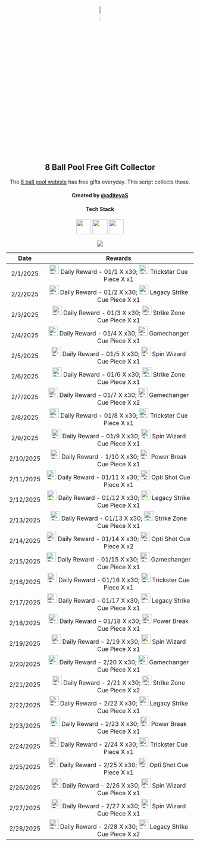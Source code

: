 <p align="center">
  <img src="https://github.com/aditeyaS/8bp-free-gift-collector/blob/main/8bplogo.png" height="10%" />
  <h2 align="center">8 Ball Pool Free Gift Collector</h3>
  <p align="center">The <a href="https://8ballpool.com/en/shop" target="_blank">8 ball pool webiste</a> has free gifts everyday. This script collects those.</p>
  <h4 align="center">Created by <a href="https://github.com/aditeyaS" target="_blank">@aditeyaS</a></h4>
  <div>
    <h4 align="center">Tech Stack</h4>
    <p align="center">
      <img height="40" width="40" src="https://cdn.simpleicons.org/javascript/F7DF1E" />
      <img height="40" width="40" src="https://cdn.simpleicons.org/puppeteer/40B5A4" />
      <img height="40" width="40" src="https://cdn.simpleicons.org/githubactions/2088FF" />
    </p>
  </div>
  <p align="center">
    <a href="https://github.com/aditeyaS/8bp-free-gift-collector/tree/main/archive" aria-label="View previous rewards">
        <img src="https://img.shields.io/badge/View_previous_rewards-8A2BE2?style=for-the-badge"/>
    </a>
  </p>
</p>

| Date | Rewards |
| :---: | :---: |
| 2/1/2025 | <img src="https://prod-hub-config.8ballpool.com/webshop_20250130_1633/USnWllb4w-KS4fPEiBXf9dXsUhGEu_cEuR5PKmHzQveA44iVLfBNVCW-sP077br4GttwgOzIkdVrgQ-yjQrANg~2u1G07bO-jxFq5aOYBDP256_sKAEouUCXJvyfJUncFI.png" height="25" alt="Daily Reward - 01/1"/> Daily Reward - 01/1 X x30; <img src="https://prod-hub-config.8ballpool.com/webshop_20250130_1633/32jsniAyJp8Koi0nFarCqcjJ-v6oYuYEOVFx9DXCYi5dv7VvjPsgr9KH5DqUw3FMCWpYi66hIABPEO7obsXx-w~syawBUG7v9ZD3_1GoYhQWWK3heuF82at1vhrtd87Dxs.png" height="25" alt="Trickster Cue Piece"/> Trickster Cue Piece X x1 |
| 2/2/2025 | <img src="https://prod-hub-config.8ballpool.com/webshop_20250130_1633/USnWllb4w-KS4fPEiBXf9dXsUhGEu_cEuR5PKmHzQveA44iVLfBNVCW-sP077br4GttwgOzIkdVrgQ-yjQrANg~2u1G07bO-jxFq5aOYBDP256_sKAEouUCXJvyfJUncFI.png" height="25" alt="Daily Reward - 01/2"/> Daily Reward - 01/2 X x30; <img src="https://prod-hub-config.8ballpool.com/webshop_20250130_1633/8PI4-d_WCdZfX89MjpTDzhvZExiSs82ceYsV3TPfPrBD7Zjbrai0rqGWpaBnBKerusaWXi6G3FBR3FHmaATb_Q~gK2G3yYltIZcfsuN4lhxXVq-ktHacK_yO3ac-N6McFA.png" height="25" alt="Legacy Strike Cue Piece"/> Legacy Strike Cue Piece X x1 |
| 2/3/2025 | <img src="https://prod-hub-config.8ballpool.com/webshop_20250130_1633/USnWllb4w-KS4fPEiBXf9dXsUhGEu_cEuR5PKmHzQveA44iVLfBNVCW-sP077br4GttwgOzIkdVrgQ-yjQrANg~2u1G07bO-jxFq5aOYBDP256_sKAEouUCXJvyfJUncFI.png" height="25" alt="Daily Reward - 01/3"/> Daily Reward - 01/3 X x30; <img src="https://prod-hub-config.8ballpool.com/webshop_20250130_1633/uew70LP1xb3fHZ8xtHSMRjEDW6rQ-cY3eRnnLRVJ5PBkhlO70MdgREScjjHMEG3N3FfsdgoJReO2lQIBmWkjLA~ENU5GRG4OIdHfBvOoxa5uTu2UabVzPAuR6xkk5SJypA.png" height="25" alt="Strike Zone Cue Piece"/> Strike Zone Cue Piece X x1 |
| 2/4/2025 | <img src="https://prod-hub-config.8ballpool.com/webshop_20250130_1633/USnWllb4w-KS4fPEiBXf9dXsUhGEu_cEuR5PKmHzQveA44iVLfBNVCW-sP077br4GttwgOzIkdVrgQ-yjQrANg~2u1G07bO-jxFq5aOYBDP256_sKAEouUCXJvyfJUncFI.png" height="25" alt="Daily Reward - 01/4"/> Daily Reward - 01/4 X x30; <img src="https://prod-hub-config.8ballpool.com/webshop_20250130_1633/gfAwKYBs_hqq_Su7FRAUAFxbgI5Gx0kdx__P8u2kewXDUik6XCodC8Wf_TOaHFrt_EbYIi5xt1AA2xwY8QCueQ~IiSrrgA2lgrL2fRsW62I5UYetQYmw-rdPum9EzVKL8g.png" height="25" alt="Gamechanger Cue Piece"/> Gamechanger Cue Piece X x1 |
| 2/5/2025 | <img src="https://prod-hub-config.8ballpool.com/webshop_20250130_1633/USnWllb4w-KS4fPEiBXf9dXsUhGEu_cEuR5PKmHzQveA44iVLfBNVCW-sP077br4GttwgOzIkdVrgQ-yjQrANg~2u1G07bO-jxFq5aOYBDP256_sKAEouUCXJvyfJUncFI.png" height="25" alt="Daily Reward - 01/5"/> Daily Reward - 01/5 X x30; <img src="https://prod-hub-config.8ballpool.com/webshop_20250130_1633/kRJ26qKDdiBr7BhDRql2WrGCjCeFmptmjEUzSV4nyT6IGfVzTv-8-r-Q-BRtkWB-VvofUc7CY9ifbsxldEok0Q~sNj_SHAvyngabQPPIdbDvVfHJL_RJMjZugE2GipYfyE.png" height="25" alt="Spin Wizard Cue Piece"/> Spin Wizard Cue Piece X x1 |
| 2/6/2025 | <img src="https://prod-hub-config.8ballpool.com/webshop_20250130_0921/USnWllb4w-KS4fPEiBXf9dXsUhGEu_cEuR5PKmHzQveA44iVLfBNVCW-sP077br4GttwgOzIkdVrgQ-yjQrANg~2u1G07bO-jxFq5aOYBDP256_sKAEouUCXJvyfJUncFI.png" height="25" alt="Daily Reward - 01/6"/> Daily Reward - 01/6 X x30; <img src="https://prod-hub-config.8ballpool.com/webshop_20250130_0921/uew70LP1xb3fHZ8xtHSMRjEDW6rQ-cY3eRnnLRVJ5PBkhlO70MdgREScjjHMEG3N3FfsdgoJReO2lQIBmWkjLA~ENU5GRG4OIdHfBvOoxa5uTu2UabVzPAuR6xkk5SJypA.png" height="25" alt="Strike Zone Cue Piece"/> Strike Zone Cue Piece X x1 |
| 2/7/2025 | <img src="https://prod-hub-config.8ballpool.com/webshop_20250130_0921/USnWllb4w-KS4fPEiBXf9dXsUhGEu_cEuR5PKmHzQveA44iVLfBNVCW-sP077br4GttwgOzIkdVrgQ-yjQrANg~2u1G07bO-jxFq5aOYBDP256_sKAEouUCXJvyfJUncFI.png" height="25" alt="Daily Reward - 01/7"/> Daily Reward - 01/7 X x30; <img src="https://prod-hub-config.8ballpool.com/webshop_20250130_0921/gfAwKYBs_hqq_Su7FRAUAFxbgI5Gx0kdx__P8u2kewXDUik6XCodC8Wf_TOaHFrt_EbYIi5xt1AA2xwY8QCueQ~IiSrrgA2lgrL2fRsW62I5UYetQYmw-rdPum9EzVKL8g.png" height="25" alt="Gamechanger Cue Piece"/> Gamechanger Cue Piece X x2 |
| 2/8/2025 | <img src="https://prod-hub-config.8ballpool.com/webshop_20250130_0921/USnWllb4w-KS4fPEiBXf9dXsUhGEu_cEuR5PKmHzQveA44iVLfBNVCW-sP077br4GttwgOzIkdVrgQ-yjQrANg~2u1G07bO-jxFq5aOYBDP256_sKAEouUCXJvyfJUncFI.png" height="25" alt="Daily Reward - 01/8"/> Daily Reward - 01/8 X x30; <img src="https://prod-hub-config.8ballpool.com/webshop_20250130_0921/32jsniAyJp8Koi0nFarCqcjJ-v6oYuYEOVFx9DXCYi5dv7VvjPsgr9KH5DqUw3FMCWpYi66hIABPEO7obsXx-w~syawBUG7v9ZD3_1GoYhQWWK3heuF82at1vhrtd87Dxs.png" height="25" alt="Trickster Cue Piece"/> Trickster Cue Piece X x1 |
| 2/9/2025 | <img src="https://prod-hub-config.8ballpool.com/webshop_20250130_0921/USnWllb4w-KS4fPEiBXf9dXsUhGEu_cEuR5PKmHzQveA44iVLfBNVCW-sP077br4GttwgOzIkdVrgQ-yjQrANg~2u1G07bO-jxFq5aOYBDP256_sKAEouUCXJvyfJUncFI.png" height="25" alt="Daily Reward - 01/9"/> Daily Reward - 01/9 X x30; <img src="https://prod-hub-config.8ballpool.com/webshop_20250130_0921/kRJ26qKDdiBr7BhDRql2WrGCjCeFmptmjEUzSV4nyT6IGfVzTv-8-r-Q-BRtkWB-VvofUc7CY9ifbsxldEok0Q~sNj_SHAvyngabQPPIdbDvVfHJL_RJMjZugE2GipYfyE.png" height="25" alt="Spin Wizard Cue Piece"/> Spin Wizard Cue Piece X x1 |
| 2/10/2025 | <img src="https://prod-hub-config.8ballpool.com/webshop_20250130_0921/USnWllb4w-KS4fPEiBXf9dXsUhGEu_cEuR5PKmHzQveA44iVLfBNVCW-sP077br4GttwgOzIkdVrgQ-yjQrANg~2u1G07bO-jxFq5aOYBDP256_sKAEouUCXJvyfJUncFI.png" height="25" alt="Daily Reward - 1/10"/> Daily Reward - 1/10 X x30; <img src="https://prod-hub-config.8ballpool.com/webshop_20250130_0921/mNnZWuEOnaxrZiFEn0apCZsaxydrm7_45_rCxX7ipZjrua-KLdMHlxKeu77TZwEAUZCsVA52ZIKsmXiDVeUwVQ~kx0MT45xRtcGPIPCqrnGTAezM0yQc5Ind0hQgvrI-xc.png" height="25" alt="Power Break Cue Piece"/> Power Break Cue Piece X x1 |
| 2/11/2025 | <img src="https://prod-hub-config.8ballpool.com/webshop_20250130_0921/USnWllb4w-KS4fPEiBXf9dXsUhGEu_cEuR5PKmHzQveA44iVLfBNVCW-sP077br4GttwgOzIkdVrgQ-yjQrANg~2u1G07bO-jxFq5aOYBDP256_sKAEouUCXJvyfJUncFI.png" height="25" alt="Daily Reward - 01/11"/> Daily Reward - 01/11 X x30; <img src="https://prod-hub-config.8ballpool.com/webshop_20250130_0921/Psx-E7uPYsPupGj0nxmL-ggEUzHn-7lsgkMAwlcVF4gwPZSN_a8mgloScb-GG-vdGTPe2BGN48s55voNCggOwg~AFzNC1iBF6kM5VF7z3TAuOb6gNgagPGTHZUH3ViCTlg.png" height="25" alt="Opti Shot Cue Piece"/> Opti Shot Cue Piece X x1 |
| 2/12/2025 | <img src="https://prod-hub-config.8ballpool.com/webshop_20250206_0925/USnWllb4w-KS4fPEiBXf9dXsUhGEu_cEuR5PKmHzQveA44iVLfBNVCW-sP077br4GttwgOzIkdVrgQ-yjQrANg~2u1G07bO-jxFq5aOYBDP256_sKAEouUCXJvyfJUncFI.png" height="25" alt="Daily Reward - 01/12"/> Daily Reward - 01/12 X x30; <img src="https://prod-hub-config.8ballpool.com/webshop_20250206_0925/8PI4-d_WCdZfX89MjpTDzhvZExiSs82ceYsV3TPfPrBD7Zjbrai0rqGWpaBnBKerusaWXi6G3FBR3FHmaATb_Q~gK2G3yYltIZcfsuN4lhxXVq-ktHacK_yO3ac-N6McFA.png" height="25" alt="Legacy Strike Cue Piece"/> Legacy Strike Cue Piece X x1 |
| 2/13/2025 | <img src="https://prod-hub-config.8ballpool.com/webshop_20250206_0925/USnWllb4w-KS4fPEiBXf9dXsUhGEu_cEuR5PKmHzQveA44iVLfBNVCW-sP077br4GttwgOzIkdVrgQ-yjQrANg~2u1G07bO-jxFq5aOYBDP256_sKAEouUCXJvyfJUncFI.png" height="25" alt="Daily Reward - 01/13"/> Daily Reward - 01/13 X x30; <img src="https://prod-hub-config.8ballpool.com/webshop_20250206_0925/uew70LP1xb3fHZ8xtHSMRjEDW6rQ-cY3eRnnLRVJ5PBkhlO70MdgREScjjHMEG3N3FfsdgoJReO2lQIBmWkjLA~ENU5GRG4OIdHfBvOoxa5uTu2UabVzPAuR6xkk5SJypA.png" height="25" alt="Strike Zone Cue Piece"/> Strike Zone Cue Piece X x1 |
| 2/14/2025 | <img src="https://prod-hub-config.8ballpool.com/webshop_20250206_0925/USnWllb4w-KS4fPEiBXf9dXsUhGEu_cEuR5PKmHzQveA44iVLfBNVCW-sP077br4GttwgOzIkdVrgQ-yjQrANg~2u1G07bO-jxFq5aOYBDP256_sKAEouUCXJvyfJUncFI.png" height="25" alt="Daily Reward - 01/14"/> Daily Reward - 01/14 X x30; <img src="https://prod-hub-config.8ballpool.com/webshop_20250206_0925/Psx-E7uPYsPupGj0nxmL-ggEUzHn-7lsgkMAwlcVF4gwPZSN_a8mgloScb-GG-vdGTPe2BGN48s55voNCggOwg~AFzNC1iBF6kM5VF7z3TAuOb6gNgagPGTHZUH3ViCTlg.png" height="25" alt="Opti Shot Cue Piece"/> Opti Shot Cue Piece X x2 |
| 2/15/2025 | <img src="https://prod-hub-config.8ballpool.com/webshop_20250206_0925/USnWllb4w-KS4fPEiBXf9dXsUhGEu_cEuR5PKmHzQveA44iVLfBNVCW-sP077br4GttwgOzIkdVrgQ-yjQrANg~2u1G07bO-jxFq5aOYBDP256_sKAEouUCXJvyfJUncFI.png" height="25" alt="Daily Reward - 01/15"/> Daily Reward - 01/15 X x30; <img src="https://prod-hub-config.8ballpool.com/webshop_20250206_0925/gfAwKYBs_hqq_Su7FRAUAFxbgI5Gx0kdx__P8u2kewXDUik6XCodC8Wf_TOaHFrt_EbYIi5xt1AA2xwY8QCueQ~IiSrrgA2lgrL2fRsW62I5UYetQYmw-rdPum9EzVKL8g.png" height="25" alt="Gamechanger Cue Piece"/> Gamechanger Cue Piece X x1 |
| 2/16/2025 | <img src="https://prod-hub-config.8ballpool.com/webshop_20250206_0925/USnWllb4w-KS4fPEiBXf9dXsUhGEu_cEuR5PKmHzQveA44iVLfBNVCW-sP077br4GttwgOzIkdVrgQ-yjQrANg~2u1G07bO-jxFq5aOYBDP256_sKAEouUCXJvyfJUncFI.png" height="25" alt="Daily Reward - 01/16"/> Daily Reward - 01/16 X x30; <img src="https://prod-hub-config.8ballpool.com/webshop_20250206_0925/32jsniAyJp8Koi0nFarCqcjJ-v6oYuYEOVFx9DXCYi5dv7VvjPsgr9KH5DqUw3FMCWpYi66hIABPEO7obsXx-w~syawBUG7v9ZD3_1GoYhQWWK3heuF82at1vhrtd87Dxs.png" height="25" alt="Trickster Cue Piece"/> Trickster Cue Piece X x1 |
| 2/17/2025 | <img src="https://prod-hub-config.8ballpool.com/webshop_20250206_0925/USnWllb4w-KS4fPEiBXf9dXsUhGEu_cEuR5PKmHzQveA44iVLfBNVCW-sP077br4GttwgOzIkdVrgQ-yjQrANg~2u1G07bO-jxFq5aOYBDP256_sKAEouUCXJvyfJUncFI.png" height="25" alt="Daily Reward - 01/17"/> Daily Reward - 01/17 X x30; <img src="https://prod-hub-config.8ballpool.com/webshop_20250206_0925/8PI4-d_WCdZfX89MjpTDzhvZExiSs82ceYsV3TPfPrBD7Zjbrai0rqGWpaBnBKerusaWXi6G3FBR3FHmaATb_Q~gK2G3yYltIZcfsuN4lhxXVq-ktHacK_yO3ac-N6McFA.png" height="25" alt="Legacy Strike Cue Piece"/> Legacy Strike Cue Piece X x1 |
| 2/18/2025 | <img src="https://prod-hub-config.8ballpool.com/webshop_20250206_0925/USnWllb4w-KS4fPEiBXf9dXsUhGEu_cEuR5PKmHzQveA44iVLfBNVCW-sP077br4GttwgOzIkdVrgQ-yjQrANg~2u1G07bO-jxFq5aOYBDP256_sKAEouUCXJvyfJUncFI.png" height="25" alt="Daily Reward - 01/18"/> Daily Reward - 01/18 X x30; <img src="https://prod-hub-config.8ballpool.com/webshop_20250206_0925/mNnZWuEOnaxrZiFEn0apCZsaxydrm7_45_rCxX7ipZjrua-KLdMHlxKeu77TZwEAUZCsVA52ZIKsmXiDVeUwVQ~kx0MT45xRtcGPIPCqrnGTAezM0yQc5Ind0hQgvrI-xc.png" height="25" alt="Power Break Cue Piece"/> Power Break Cue Piece X x1 |
| 2/19/2025 | <img src="https://prod-hub-config.8ballpool.com/webshop_20250213_0927/Owj9mnsmo6cy1UQ2e-DgycisJKLKcqp88q6Tyx-MxvTkFqvyeFXBa-gE-69ahWs1k8s3IPf2Jk9gOrVM0Jqmmg~Mu3GDinw46xGrS6D-LvpbQgBTqbETKcO1OZ69g8ivNs.png" height="25" alt="Daily Reward - 2/19"/> Daily Reward - 2/19 X x30; <img src="https://prod-hub-config.8ballpool.com/webshop_20250213_0927/kRJ26qKDdiBr7BhDRql2WrGCjCeFmptmjEUzSV4nyT6IGfVzTv-8-r-Q-BRtkWB-VvofUc7CY9ifbsxldEok0Q~sNj_SHAvyngabQPPIdbDvVfHJL_RJMjZugE2GipYfyE.png" height="25" alt="Spin Wizard Cue Piece"/> Spin Wizard Cue Piece X x1 |
| 2/20/2025 | <img src="https://prod-hub-config.8ballpool.com/webshop_20250213_0927/Owj9mnsmo6cy1UQ2e-DgycisJKLKcqp88q6Tyx-MxvTkFqvyeFXBa-gE-69ahWs1k8s3IPf2Jk9gOrVM0Jqmmg~Mu3GDinw46xGrS6D-LvpbQgBTqbETKcO1OZ69g8ivNs.png" height="25" alt="Daily Reward - 2/20"/> Daily Reward - 2/20 X x30; <img src="https://prod-hub-config.8ballpool.com/webshop_20250213_0927/gfAwKYBs_hqq_Su7FRAUAFxbgI5Gx0kdx__P8u2kewXDUik6XCodC8Wf_TOaHFrt_EbYIi5xt1AA2xwY8QCueQ~IiSrrgA2lgrL2fRsW62I5UYetQYmw-rdPum9EzVKL8g.png" height="25" alt="Gamechanger Cue Piece"/> Gamechanger Cue Piece X x1 |
| 2/21/2025 | <img src="https://prod-hub-config.8ballpool.com/webshop_20250213_0927/Owj9mnsmo6cy1UQ2e-DgycisJKLKcqp88q6Tyx-MxvTkFqvyeFXBa-gE-69ahWs1k8s3IPf2Jk9gOrVM0Jqmmg~Mu3GDinw46xGrS6D-LvpbQgBTqbETKcO1OZ69g8ivNs.png" height="25" alt="Daily Reward - 2/21"/> Daily Reward - 2/21 X x30; <img src="https://prod-hub-config.8ballpool.com/webshop_20250213_0927/uew70LP1xb3fHZ8xtHSMRjEDW6rQ-cY3eRnnLRVJ5PBkhlO70MdgREScjjHMEG3N3FfsdgoJReO2lQIBmWkjLA~ENU5GRG4OIdHfBvOoxa5uTu2UabVzPAuR6xkk5SJypA.png" height="25" alt="Strike Zone Cue Piece"/> Strike Zone Cue Piece X x2 |
| 2/22/2025 | <img src="https://prod-hub-config.8ballpool.com/webshop_20250213_0927/Owj9mnsmo6cy1UQ2e-DgycisJKLKcqp88q6Tyx-MxvTkFqvyeFXBa-gE-69ahWs1k8s3IPf2Jk9gOrVM0Jqmmg~Mu3GDinw46xGrS6D-LvpbQgBTqbETKcO1OZ69g8ivNs.png" height="25" alt="Daily Reward - 2/22"/> Daily Reward - 2/22 X x30; <img src="https://prod-hub-config.8ballpool.com/webshop_20250213_0927/8PI4-d_WCdZfX89MjpTDzhvZExiSs82ceYsV3TPfPrBD7Zjbrai0rqGWpaBnBKerusaWXi6G3FBR3FHmaATb_Q~gK2G3yYltIZcfsuN4lhxXVq-ktHacK_yO3ac-N6McFA.png" height="25" alt="Legacy Strike Cue Piece"/> Legacy Strike Cue Piece X x1 |
| 2/23/2025 | <img src="https://prod-hub-config.8ballpool.com/webshop_20250213_0927/Owj9mnsmo6cy1UQ2e-DgycisJKLKcqp88q6Tyx-MxvTkFqvyeFXBa-gE-69ahWs1k8s3IPf2Jk9gOrVM0Jqmmg~Mu3GDinw46xGrS6D-LvpbQgBTqbETKcO1OZ69g8ivNs.png" height="25" alt="Daily Reward - 2/23"/> Daily Reward - 2/23 X x30; <img src="https://prod-hub-config.8ballpool.com/webshop_20250213_0927/mNnZWuEOnaxrZiFEn0apCZsaxydrm7_45_rCxX7ipZjrua-KLdMHlxKeu77TZwEAUZCsVA52ZIKsmXiDVeUwVQ~kx0MT45xRtcGPIPCqrnGTAezM0yQc5Ind0hQgvrI-xc.png" height="25" alt="Power Break Cue Piece"/> Power Break Cue Piece X x1 |
| 2/24/2025 | <img src="https://prod-hub-config.8ballpool.com/webshop_20250213_0927/Owj9mnsmo6cy1UQ2e-DgycisJKLKcqp88q6Tyx-MxvTkFqvyeFXBa-gE-69ahWs1k8s3IPf2Jk9gOrVM0Jqmmg~Mu3GDinw46xGrS6D-LvpbQgBTqbETKcO1OZ69g8ivNs.png" height="25" alt="Daily Reward - 2/24"/> Daily Reward - 2/24 X x30; <img src="https://prod-hub-config.8ballpool.com/webshop_20250213_0927/32jsniAyJp8Koi0nFarCqcjJ-v6oYuYEOVFx9DXCYi5dv7VvjPsgr9KH5DqUw3FMCWpYi66hIABPEO7obsXx-w~syawBUG7v9ZD3_1GoYhQWWK3heuF82at1vhrtd87Dxs.png" height="25" alt="Trickster Cue Piece"/> Trickster Cue Piece X x1 |
| 2/25/2025 | <img src="https://prod-hub-config.8ballpool.com/webshop_20250213_0927/Owj9mnsmo6cy1UQ2e-DgycisJKLKcqp88q6Tyx-MxvTkFqvyeFXBa-gE-69ahWs1k8s3IPf2Jk9gOrVM0Jqmmg~Mu3GDinw46xGrS6D-LvpbQgBTqbETKcO1OZ69g8ivNs.png" height="25" alt="Daily Reward - 2/25"/> Daily Reward - 2/25 X x30; <img src="https://prod-hub-config.8ballpool.com/webshop_20250213_0927/Psx-E7uPYsPupGj0nxmL-ggEUzHn-7lsgkMAwlcVF4gwPZSN_a8mgloScb-GG-vdGTPe2BGN48s55voNCggOwg~AFzNC1iBF6kM5VF7z3TAuOb6gNgagPGTHZUH3ViCTlg.png" height="25" alt="Opti Shot Cue Piece"/> Opti Shot Cue Piece X x1 |
| 2/26/2025 | <img src="https://prod-hub-config.8ballpool.com/webshop_20250221_0927/Owj9mnsmo6cy1UQ2e-DgycisJKLKcqp88q6Tyx-MxvTkFqvyeFXBa-gE-69ahWs1k8s3IPf2Jk9gOrVM0Jqmmg~Mu3GDinw46xGrS6D-LvpbQgBTqbETKcO1OZ69g8ivNs.png" height="25" alt="Daily Reward - 2/26"/> Daily Reward - 2/26 X x30; <img src="https://prod-hub-config.8ballpool.com/webshop_20250221_0927/kRJ26qKDdiBr7BhDRql2WrGCjCeFmptmjEUzSV4nyT6IGfVzTv-8-r-Q-BRtkWB-VvofUc7CY9ifbsxldEok0Q~sNj_SHAvyngabQPPIdbDvVfHJL_RJMjZugE2GipYfyE.png" height="25" alt="Spin Wizard Cue Piece"/> Spin Wizard Cue Piece X x1 |
| 2/27/2025 | <img src="https://prod-hub-config.8ballpool.com/webshop_20250221_0927/Owj9mnsmo6cy1UQ2e-DgycisJKLKcqp88q6Tyx-MxvTkFqvyeFXBa-gE-69ahWs1k8s3IPf2Jk9gOrVM0Jqmmg~Mu3GDinw46xGrS6D-LvpbQgBTqbETKcO1OZ69g8ivNs.png" height="25" alt="Daily Reward - 2/27"/> Daily Reward - 2/27 X x30; <img src="https://prod-hub-config.8ballpool.com/webshop_20250221_0927/kRJ26qKDdiBr7BhDRql2WrGCjCeFmptmjEUzSV4nyT6IGfVzTv-8-r-Q-BRtkWB-VvofUc7CY9ifbsxldEok0Q~sNj_SHAvyngabQPPIdbDvVfHJL_RJMjZugE2GipYfyE.png" height="25" alt="Spin Wizard Cue Piece"/> Spin Wizard Cue Piece X x1 |
| 2/28/2025 | <img src="https://prod-hub-config.8ballpool.com/webshop_20250221_0927/Owj9mnsmo6cy1UQ2e-DgycisJKLKcqp88q6Tyx-MxvTkFqvyeFXBa-gE-69ahWs1k8s3IPf2Jk9gOrVM0Jqmmg~Mu3GDinw46xGrS6D-LvpbQgBTqbETKcO1OZ69g8ivNs.png" height="25" alt="Daily Reward - 2/28"/> Daily Reward - 2/28 X x30; <img src="https://prod-hub-config.8ballpool.com/webshop_20250221_0927/8PI4-d_WCdZfX89MjpTDzhvZExiSs82ceYsV3TPfPrBD7Zjbrai0rqGWpaBnBKerusaWXi6G3FBR3FHmaATb_Q~gK2G3yYltIZcfsuN4lhxXVq-ktHacK_yO3ac-N6McFA.png" height="25" alt="Legacy Strike Cue Piece"/> Legacy Strike Cue Piece X x2 |
